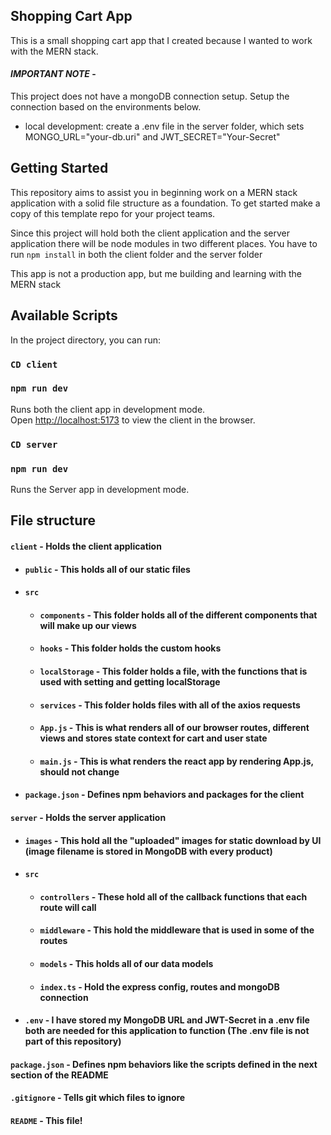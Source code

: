 ## Shopping Cart App

This is a small shopping cart app that I created because I wanted to work with the MERN stack.

#### _**IMPORTANT NOTE**_ -

This project does not have a mongoDB connection setup. Setup the connection based on the environments below.

- local development: create a .env file in the server folder, which sets MONGO_URL="your-db.uri" and JWT_SECRET="Your-Secret"

## Getting Started

This repository aims to assist you in beginning work on a MERN stack application with a solid file structure as a foundation. To get started make a copy of this template repo for your project teams.

Since this project will hold both the client application and the server application there will be node modules in two different places. You have to run `npm install` in both the client folder and the server folder

This app is not a production app, but me building and learning with the MERN stack

## Available Scripts

In the project directory, you can run:

### `CD client`

### `npm run dev`

Runs both the client app in development mode.<br>
Open [http://localhost:5173](http://localhost:5173) to view the client in the browser.

### `CD server`

### `npm run dev`

Runs the Server app in development mode.<br>

## File structure

#### `client` - Holds the client application

- #### `public` - This holds all of our static files
- #### `src`
  - #### `components` - This folder holds all of the different components that will make up our views
  - #### `hooks` - This folder holds the custom hooks
  - #### `localStorage` - This folder holds a file, with the functions that is used with setting and getting localStorage
  - #### `services` - This folder holds files with all of the axios requests
  - #### `App.js` - This is what renders all of our browser routes, different views and stores state context for cart and user state
  - #### `main.js` - This is what renders the react app by rendering App.js, should not change
- #### `package.json` - Defines npm behaviors and packages for the client

#### `server` - Holds the server application

- #### `images` - This hold all the "uploaded" images for static download by UI (image filename is stored in MongoDB with every product)
- #### `src`

  - #### `controllers` - These hold all of the callback functions that each route will call
  - #### `middleware` - This hold the middleware that is used in some of the routes
  - #### `models` - This holds all of our data models
  - #### `index.ts` - Hold the express config, routes and mongoDB connection

- #### `.env` - I have stored my MongoDB URL and JWT-Secret in a .env file both are needed for this application to function (The .env file is not part of this repository)

#### `package.json` - Defines npm behaviors like the scripts defined in the next section of the README

#### `.gitignore` - Tells git which files to ignore

#### `README` - This file!
